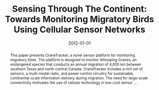 ---
title: "Sensing Through The Continent: Towards Monitoring Migratory Birds Using Cellular Sensor Networks"
abstract: "This paper presents CraneTracker, a novel sensor platform for monitoring migratory birds. The platform is designed to monitor Whooping Cranes, an endangered species that conducts an annual migration of 4,000 km between southern Texas and north-central Canada. CraneTracker includes a rich set of sensors, a multi-modal radio, and power control circuitry for sustainable, continental-scale information delivery during migration. The need for large-scale connectivity motivates the use of cellular technology in low-cost sensor …"
date: 2012-01-01
venue: "The 11th International Conference on Information Processing in Sensor Networks (co-located with CPS Week 2012), IPSN 2012, Beijing, China, April 16-19, 2012"
paperurl: https://ieeexplore.ieee.org/abstract/document/6920947/
authors: "David J. Anthony, William P. Bennett, Mehmet C. Vuran, Matthew B. Dwyer, Sebastian G. Elbaum, Anne Lacy, Mike Engels and Walter Wehtje"
awards: ""
---